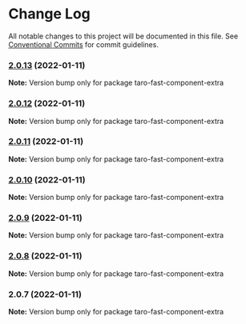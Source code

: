 # Change Log

All notable changes to this project will be documented in this file.
See [Conventional Commits](https://conventionalcommits.org) for commit guidelines.

### [2.0.13](https://github.com/kityandhero/taro-fast-framework/compare/taro-fast-component-extra@2.0.12...taro-fast-component-extra@2.0.13) (2022-01-11)

**Note:** Version bump only for package taro-fast-component-extra





### [2.0.12](https://github.com/kityandhero/taro-fast-framework/compare/taro-fast-component-extra@2.0.11...taro-fast-component-extra@2.0.12) (2022-01-11)

**Note:** Version bump only for package taro-fast-component-extra





### [2.0.11](https://github.com/kityandhero/taro-fast-framework/compare/taro-fast-component-extra@2.0.10...taro-fast-component-extra@2.0.11) (2022-01-11)

**Note:** Version bump only for package taro-fast-component-extra





### [2.0.10](https://github.com/kityandhero/taro-fast-framework/compare/taro-fast-component-extra@2.0.9...taro-fast-component-extra@2.0.10) (2022-01-11)

**Note:** Version bump only for package taro-fast-component-extra





### [2.0.9](https://github.com/kityandhero/taro-fast-framework/compare/taro-fast-component-extra@2.0.8...taro-fast-component-extra@2.0.9) (2022-01-11)

**Note:** Version bump only for package taro-fast-component-extra





### [2.0.8](https://github.com/kityandhero/taro-fast-framework/compare/taro-fast-component-extra@2.0.7...taro-fast-component-extra@2.0.8) (2022-01-11)

**Note:** Version bump only for package taro-fast-component-extra





### 2.0.7 (2022-01-11)

**Note:** Version bump only for package taro-fast-component-extra

